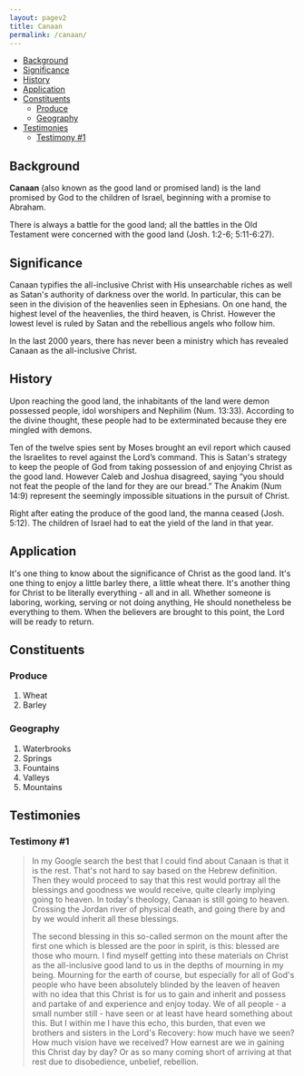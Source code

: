 ```yaml
---
layout: pagev2
title: Canaan
permalink: /canaan/
---
```

- [Background](#background)
- [Significance](#significance)
- [History](#history)
- [Application](#application)
- [Constituents](#constituents)
  - [Produce](#produce)
  - [Geography](#geography)
- [Testimonies](#testimonies)
  - [Testimony #1](#testimony-1)


## Background

**Canaan** (also known as the good land or promised land) is the land promised by God to the children of Israel, beginning with a promise to Abraham. 

There is always a battle for the good land; all the battles in the Old Testament were concerned with the good land (Josh. 1:2-6; 5:11-6:27).

## Significance

Canaan typifies the all-inclusive Christ with His unsearchable riches as well as Satan's authority of darkness over the world. In particular, this can be seen in the division of the heavenlies seen in Ephesians. On one hand, the highest level of the heavenlies, the third heaven, is Christ. However the lowest level is ruled by Satan and the rebellious angels who follow him.

In the last 2000 years, there has never been a ministry which has revealed Canaan as the all-inclusive Christ. 

## History

Upon reaching the good land, the inhabitants of the land were demon possessed people, idol worshipers and Nephilim (Num. 13:33). According to the divine thought, these people had to be exterminated because they ere mingled with demons. 

Ten of the twelve spies sent by Moses brought an evil report which caused the Israelites to revel against the Lord’s command. This is Satan's strategy to keep the people of God from taking possession of and enjoying Christ as the good land. However Caleb and Joshua disagreed, saying “you should not feat the people of the land for they are our bread.”  The Anakim (Num 14:9) represent the seemingly impossible situations in the pursuit of Christ.

Right after eating the produce of the good land, the manna ceased (Josh. 5:12). The children of Israel had to eat the yield of the land in that year.

## Application

It's one thing to know about the significance of Christ as the good land. It's one thing to enjoy a little barley there, a little wheat there. It's another thing for Christ to be literally everything - all and in all. Whether someone is laboring, working, serving or not doing anything, He should nonetheless be everything to them. When the believers are brought to this point, the Lord will be ready to return. 

## Constituents

### Produce

1. Wheat
2. Barley

### Geography

1. Waterbrooks
2. Springs
3. Fountains
4. Valleys
5. Mountains

## Testimonies

### Testimony #1

>In my Google search the best that I could find about Canaan is that it is the rest. That's not hard to say based on the Hebrew definition. Then they would proceed to say that this rest would portray all the blessings and goodness we would receive, quite clearly implying going to heaven. In today's theology, Canaan is still going to heaven. Crossing the Jordan river of physical death, and going there by and by we would inherit all these blessings. 
>
>The second blessing in this so-called sermon on the mount after the first one which is blessed are the poor in spirit, is this: blessed are those who mourn. I find myself getting into these materials on Christ as the all-inclusive good land to us in the depths of mourning in my being. Mourning for the earth of course, but especially for all of God's people who have been absolutely blinded by the leaven of heaven with no idea that this Christ is for us to gain and inherit and possess and partake of and experience and enjoy today. We of all people - a small number still - have seen or at least have heard something about this. But I within me I have this echo, this burden, that even we brothers and sisters in the Lord's Recovery: how much have we seen? How much vision have we received? How earnest are we in gaining this Christ day by day? Or as so many coming short of arriving at that rest due to disobedience, unbelief, rebellion.